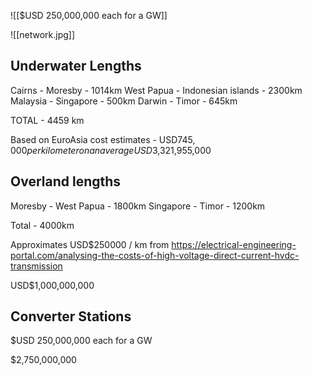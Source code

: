![[$USD 250,000,000 each for a GW]]

![[network.jpg]]

## Underwater Lengths
Cairns - Moresby - 1014km
West Papua - Indonesian islands - 2300km
Malaysia - Singapore - 500km
Darwin - Timor - 645km

TOTAL - 4459 km

Based on EuroAsia cost estimates - 
USD$745,000 per kilometer on an average
USD$3,321,955,000

## Overland lengths
Moresby - West Papua - 1800km
Singapore - Timor - 1200km

Total - 4000km

Approximates USD$250000 / km from https://electrical-engineering-portal.com/analysing-the-costs-of-high-voltage-direct-current-hvdc-transmission

USD$1,000,000,000

## Converter Stations

$USD 250,000,000 each for a GW


$2,750,000,000
  